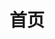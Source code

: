 ---
home: true
icon: home
title: 首页
heroImage: https://cdn.liteyuki.icu/static/img/logo.png
bgImage:
bgImageDark:
bgImageStyle:
  background-attachment: fixed
heroText: LiteyukiBot 6
tagline: 轻雪机器人，一个以轻量和简洁为设计理念基于Nonebot2的OneBot标准聊天机器人

actions:
  - text: 快速开始
    icon: lightbulb
    link: ./deployment/install.html
    type: primary

  - text: 使用手册
    icon: book
    link: ./usage/basic_command.html
    
  - text: 主题商店
    icon: paint-brush
    link: ./theme/theme_store.html

#1. 安装 `Git` 和 `Python3.10+` 环境
#2. 克隆项目 `git clone https://github.com/snowykami/LiteyukiBot` (无法连接可以用`https://gitee.com/snowykami/LiteyukiBot`)
#3. 切换目录`cd LiteyukiBot`
#4. 安装依赖`pip install -r requirements.txt`(如果多个Python环境请指定后安装`pythonx -m pip install -r requirements.txt`)
#5. 启动`python main.py`

highlights:

  - header: 简洁至上
    image: /assets/image/layout.svg
    bgImage: https://theme-hope-assets.vuejs.press/bg/2-light.svg
    bgImageDark: https://theme-hope-assets.vuejs.press/bg/2-dark.svg
    bgImageStyle:
      background-repeat: repeat
      background-size: initial
    features:
      - title: 基于Nonebot2
        icon: robot
        details: 拥有良好的生态支持
        link: https://nonebot.dev/

      - title: 可视化插件管理
        icon: plug
        details: 使用<code>npm</code>，无需命令行操作即可安装/卸载插件

      - title: 点击交互
        icon: mouse-pointer
        details: 新的点击交互模式，拒绝手打指令

      - title: 主题支持
        icon: paint-brush
        details: 支持多种主题，可自定义资源包，满足你的审美需求

      - title: 国际化
        icon: globe
        details: 支持多种语言，包括i18n部分语言和自行扩展的语言代码
        link: https://baike.baidu.com/item/i18n/6771940

      - title: 简易配置
        icon: cog
        details: 无需过多配置，开箱即用
        link: https://bot.liteyuki.icu/deployment/config.html

      - title: 低占用
        icon: memory
        details: 使用更少的依赖和资源

      - title: OneBot标准
        icon: link
        details: 支持OneBotv11/12标准的四种通信协议
        link: https://onebot.dev/

      - title: Alconna命令解析
        icon: link
        details: 使用Alconna实现高效命令解析
        link: https://github.com/nonebot/plugin-alconna

      - title: 便捷更新
        icon: cloud-download
        details: 聊天窗口命令更新，无需手动下载

      - title: 服务支持
        icon: server
        details: 内置轻雪API，可自动收集错误，提供图床服务

      - title: 开源
        icon: code
        details: 项目遵循MIT协议开源，欢迎各位的贡献

  - header: 快速部署
    image: /assets/image/box.svg
    bgImage: https://theme-hope-assets.vuejs.press/bg/3-light.svg
    bgImageDark: https://theme-hope-assets.vuejs.press/bg/3-dark.svg
    highlights:
      - title: 安装 Git 和 Python3.10+
      - title: 使用 <code>git clone https://github.com/snowykami/LiteyukiBot</code> 以克隆项目至本地。
        details: 如果无法连接到GitHub，可以使用 <code>git clone https://gitee.com/snowykami/LiteyukiBot</code>。
      - title: 使用 <code>cd LiteyukiBot</code> 切换到项目目录。
      - title: 使用 <code>pip install -r requirements.txt</code> 安装项目依赖。
        details: 如果你有多个 Python 环境，请使用 <code>pythonx -m pip install -r requirements.txt</code>。
      - title: 使用 <code>python main.py</code> 启动项目。
copyright: © 2021-2024 SnowyKami All Rights Reserved
---